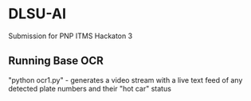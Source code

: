 # DLSU-AI
Submission for PNP ITMS Hackaton 3

## Running Base OCR
"python ocr1.py" - generates a video stream with a live text feed of any detected plate numbers and their "hot car" status